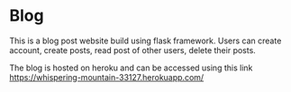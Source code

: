 # Blog

This is a blog post website build using flask framework.
Users can create account, create posts, read post of other users, delete their posts.

The blog is hosted on heroku and can be accessed using this link https://whispering-mountain-33127.herokuapp.com/ 
